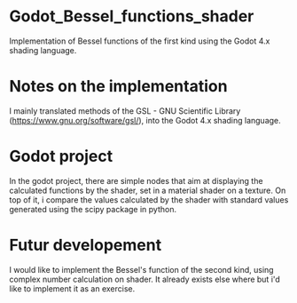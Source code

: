 # Godot_Bessel_functions_shader
Implementation of Bessel functions of the first kind using the Godot 4.x shading language.

# Notes on the implementation
I mainly translated methods of the GSL - GNU Scientific Library (https://www.gnu.org/software/gsl/), into the Godot 4.x shading language.

# Godot project
In the godot project, there are simple nodes that aim at displaying the calculated functions by the shader, set in a material shader on a texture. On top of it, i compare the values calculated by the shader with standard values generated using the scipy package in python.

# Futur developement
I would like to implement the Bessel's function of the second kind, using complex number calculation on shader. It already exists else where but i'd like to implement it as an exercise.
